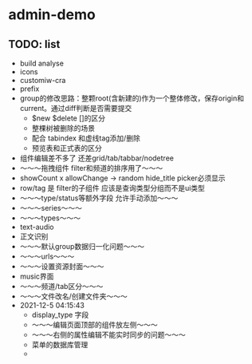 # admin-demo

## TODO: list
- build analyse
- icons
- customiw-cra
- prefix
- group的修改思路：整颗root(含新建的)作为一个整体修改，保存origin和current。通过diff判断是否需要提交
  - $new $delete []的区分
  - 整棵树被删除的场景
  - 配合 tabindex 和虚线tag添加/删除
  - 预览表和正式表的区分
- 组件编辑差不多了 还差grid/tab/tabbar/nodetree
- ～～～拖拽组件 filter和频道的排序用了～～～
- showCount x allowChange -> random hide_title picker必须显示
- row/tag 是 filter的子组件 应该是查询类型分组而不是ui类型
- ～～～type/status等额外字段 允许手动添加～～～
- ～～～series～～～
- ～～～types～～～
- text-audio
- 正文识别
- ～～～默认group数据归一化问题～～～
- ～～～urls～～～
- ～～～设置资源封面～～～
- music界面
- ～～～频道/tab区分～～～
- ～～～文件改名/创建文件夹～～～
- 2021-12-5 04:15:43
  - display_type 字段
  - ～～～编辑页面顶部的组件放左侧～～～
  - ～～～右侧的属性编辑不能实时同步的问题～～～
  - 菜单的数据库管理
  - 